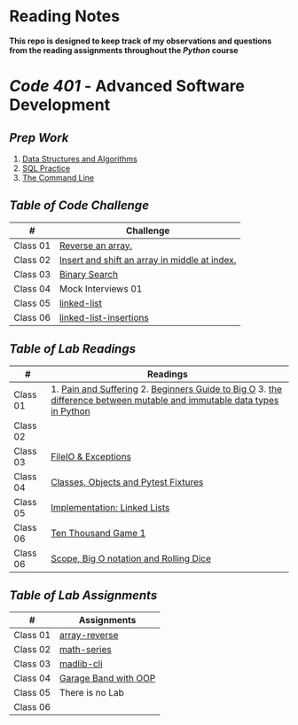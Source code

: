 # Reading Notes
**This repo is designed to keep track of my observations and questions from the reading assignments throughout the *Python* course**

# *Code 401* - Advanced Software Development
## *Prep Work*
1. [Data Structures and Algorithms](./DSA.md)
2. [SQL Practice](./SQL_Practice.md)
3. [The Command Line](./The_Command_Line.md)


## *Table of Code Challenge*

| #  | Challenge                                                |
|-|-|
| Class 01  | [Reverse an array.](https://github.com/qaisdw/data-structures-and-algorithms/tree/main/array-reverse) |
| Class 02  | [Insert and shift an array in middle at index.](https://github.com/qaisdw/data-structures-and-algorithms/tree/main/array-insert-shift) |
| Class 03  | [Binary Search](https://github.com/qaisdw/data-structures-and-algorithms/tree/main/array-binary-search) |
| Class 04  | Mock Interviews 01 |
| Class 05  | [linked-list](https://github.com/qaisdw/data-structures-and-algorithms/tree/main/linked-list) |
| Class 06  | [linked-list-insertions](https://github.com/qaisdw/data-structures-and-algorithms/tree/main/linked-list) |



## *Table of Lab Readings*
| #  | Readings                                                |
|-|-|
| Class 01  | 1. [Pain and Suffering](./Pain_and_Suffering.md) 2. [Beginners Guide to Big O](./Guide_to_Big_O.md) 3. [the difference between mutable and immutable data types in Python](./mutable&immutable.md) |
| Class 02  | |
| Class 03  |  [FileIO & Exceptions](./FileIO_&_Exceptions.md) |
| Class 04  |  [Classes, Objects and Pytest Fixtures](./Readings_Topic.md) |
| Class 05  |  [Implementation: Linked Lists](./Linked_Lists.md) |
| Class 06  |  [Ten Thousand Game 1](./Ten_Thousand_Game_1.md) |
| Class 06  |  [Scope, Big O notation and Rolling Dice](./Scope_Big_O_notation_Rolling_Dice.md) |



## *Table of Lab Assignments*

| #  | Assignments                                                |
|-|-|
| Class 01  |  [array-reverse](https://github.com/qaisdw/snakes_cafe) |
| Class 02  |  [math-series](https://github.com/qaisdw/math-series) |
| Class 03  |  [madlib-cli](https://github.com/qaisdw/madlib-cli) |
| Class 04  |  [Garage Band with OOP](https://github.com/qaisdw/pythonic-garage-band) |
| Class 05  |  There is no Lab |
| Class 06  |   |










